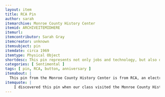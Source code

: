 ```yaml
---
layout: item
title: RCA Pin
author: sarah
itemarchive: Monroe County History Center
itemid: ARCHIVEITEMIDHERE
itemurl:
itemcontributor: Sarah Gray
itemcreator: unknown
itemsubject: pin
itemdate: circa 1969
itemtype: Physical Object
shortdesc: This pin represents not only jobs and technology, but also development and progression of women in the workforce.
categories: [ Sentimental ]
tags: [ pin, RCA, button, anniversary ]
itemabout: |
  This pin from the Monroe County History Center is from RCA, an electronic company that had a factory in Bloomington. This pin is important because it symbolizes the growth and development RCA allowed Bloomington to have; both industry and women gained from this corporation. This pin would be worn as pride in the company who helped so many people.
itemquote: |
    I discovered this pin when our class visited the Monroe County History Center to learn more about local history. This pin was one object of many in the RCA exhibit which our class walked through and talked about together. The pin is a reminder of Bloomington history and of a company that seemed to help many women find jobs.
---
```


